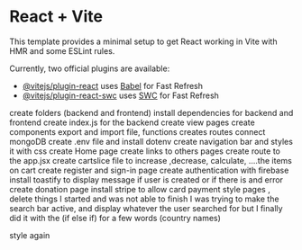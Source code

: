 # React + Vite

This template provides a minimal setup to get React working in Vite with HMR and some ESLint rules.

Currently, two official plugins are available:

- [@vitejs/plugin-react](https://github.com/vitejs/vite-plugin-react/blob/main/packages/plugin-react/README.md) uses [Babel](https://babeljs.io/) for Fast Refresh
- [@vitejs/plugin-react-swc](https://github.com/vitejs/vite-plugin-react-swc) uses [SWC](https://swc.rs/) for Fast Refresh

create folders (backend and frontend)
install dependencies for backend and frontend
create index.js for the backend
create view pages
create components
export and import file, functions
creates routes
connect mongoDB
create .env file and install dotenv
create navigation bar and styles it with css
create Home page
create links to others pages
create route to the app.jsx
create cartslice file to increase ,decrease, calculate, ....the items on cart
create register and sign-in page
create authentication with firebase 
install toastify to display message if user is created or if there is and error
create donation page
install stripe to allow card payment
style pages , delete things I started and was not able to finish
I was trying to make the search bar active, and display whatever the user
 searched for but I finally did it with the (if else if) for a few words (country names)


style again

